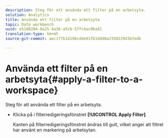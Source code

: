 ```yaml
---
description: Steg för att använda ett filter på en arbetsyta.
solution: Analytics
title: Använda ett filter på en arbetsyta
topic: Data workbench
uuid: e5108204-8a25-4a36-a5c6-57fc4ac9ba41
translation-type: tm+mt
source-git-commit: aec1f7b14198cdde91f61d490a235022943bfedb

---
```



# Använda ett filter på en arbetsyta{#apply-a-filter-to-a-workspace}

Steg för att använda ett filter på en arbetsyta.

* Klicka på i filterredigeringsfönstret **[!UICONTROL Apply Filter]**.

   Kanten på filterredigeringsfönstret ändras till gult, vilket anger att filtret har använt en markering på arbetsytan.

